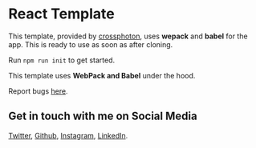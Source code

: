 # React Template

This template, provided by [crossphoton](https://www.github.com/crossphoton), uses **wepack** and **babel** for the app. This is ready to use as soon as after cloning.

Run `npm run init` to get started.


This template uses **WebPack and Babel** under the hood.

Report bugs [here](https://github.com/crossphoton/react-template/issues).

## Get in touch with me on Social Media

[Twitter](https://twitter.com/cross_photon/), [Github](https://github.com/crossphoton/), [Instagram](https://instagram.com/crossphoton/), [LinkedIn](https://linkedin.com/in/crossphoton/).
